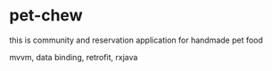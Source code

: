 # pet-chew
this is community and reservation application for handmade pet food

mvvm, data binding, retrofit, rxjava
